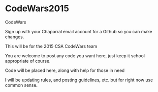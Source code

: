 # CodeWars2015
CodeWars

Sign up with your Chaparral email account for a Github so you can make changes.

This will be for the 2015 CSA CodeWars team

You are welcome to post any code you want here, just keep it school appropriate of course.

Code will be placed here, along with help for those in need

I will be updating rules, and posting guidelines, etc. but for right now use common sense.
